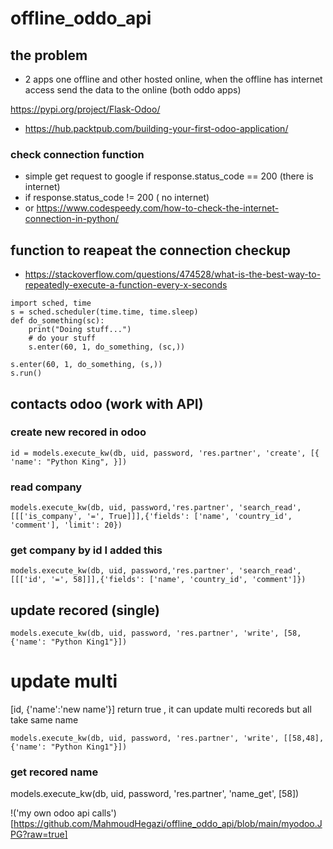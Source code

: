 # offline_oddo_api

## the problem
* 2 apps one offline and other hosted online, when the offline has internet access send the data to the online (both oddo apps)

https://pypi.org/project/Flask-Odoo/



* https://hub.packtpub.com/building-your-first-odoo-application/


### check connection function
* simple get request to google if response.status_code == 200 (there is internet)
* if response.status_code != 200 ( no internet)
* or https://www.codespeedy.com/how-to-check-the-internet-connection-in-python/


## function to reapeat the connection checkup

* https://stackoverflow.com/questions/474528/what-is-the-best-way-to-repeatedly-execute-a-function-every-x-seconds
```
import sched, time
s = sched.scheduler(time.time, time.sleep)
def do_something(sc): 
    print("Doing stuff...")
    # do your stuff
    s.enter(60, 1, do_something, (sc,))

s.enter(60, 1, do_something, (s,))
s.run()
```

## contacts odoo (work with API)

### create new recored in odoo 
```
id = models.execute_kw(db, uid, password, 'res.partner', 'create', [{ 'name': "Python King", }])
```

### read company

```
models.execute_kw(db, uid, password,'res.partner', 'search_read',[[['is_company', '=', True]]],{'fields': ['name', 'country_id', 'comment'], 'limit': 20})
```

### get company by id I added this

```
models.execute_kw(db, uid, password,'res.partner', 'search_read',[[['id', '=', 58]]],{'fields': ['name', 'country_id', 'comment']})
```

## update recored (single)
```
models.execute_kw(db, uid, password, 'res.partner', 'write', [58, {'name': "Python King1"}])
```

# update multi
[id, {'name':'new name'}] return true , it can update multi recoreds but all take same name

```
models.execute_kw(db, uid, password, 'res.partner', 'write', [[58,48], {'name': "Python King1"}])
```

### get recored name

models.execute_kw(db, uid, password, 'res.partner', 'name_get', [58])


!('my own odoo api calls')[https://github.com/MahmoudHegazi/offline_oddo_api/blob/main/myodoo.JPG?raw=true]
